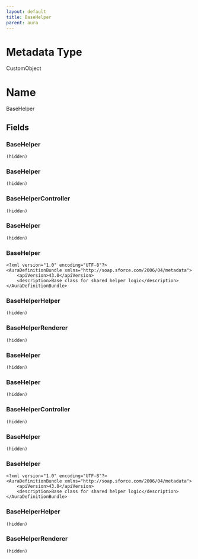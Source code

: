 ```yaml
---
layout: default
title: BaseHelper
parent: aura
---
```

# Metadata Type
CustomObject

# Name
BaseHelper
## Fields
### BaseHelper

```
(hidden)
```
### BaseHelper

```
(hidden)
```
### BaseHelperController

```
(hidden)
```
### BaseHelper

```
(hidden)
```
### BaseHelper

```
<?xml version="1.0" encoding="UTF-8"?>
<AuraDefinitionBundle xmlns="http://soap.sforce.com/2006/04/metadata">
    <apiVersion>43.0</apiVersion>
    <description>Base class for shared helper logic</description>
</AuraDefinitionBundle>
```
### BaseHelperHelper

```
(hidden)
```
### BaseHelperRenderer

```
(hidden)
```
### BaseHelper

```
(hidden)
```
### BaseHelper

```
(hidden)
```
### BaseHelperController

```
(hidden)
```
### BaseHelper

```
(hidden)
```
### BaseHelper

```
<?xml version="1.0" encoding="UTF-8"?>
<AuraDefinitionBundle xmlns="http://soap.sforce.com/2006/04/metadata">
    <apiVersion>43.0</apiVersion>
    <description>Base class for shared helper logic</description>
</AuraDefinitionBundle>
```
### BaseHelperHelper

```
(hidden)
```
### BaseHelperRenderer

```
(hidden)
```
